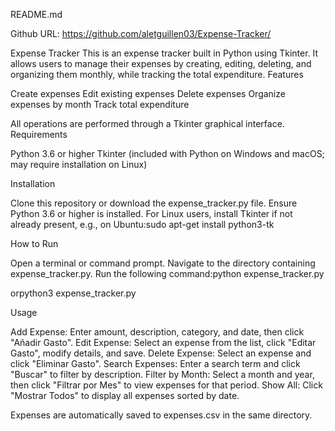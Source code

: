 README.md

Github URL: https://github.com/aletguillen03/Expense-Tracker/

Expense Tracker
This is an expense tracker built in Python using Tkinter. It allows users to manage their expenses by creating, editing, deleting, and organizing them monthly, while tracking the total expenditure.
Features

Create expenses
Edit existing expenses
Delete expenses
Organize expenses by month
Track total expenditure

All operations are performed through a Tkinter graphical interface.
Requirements

Python 3.6 or higher
Tkinter (included with Python on Windows and macOS; may require installation on Linux)

Installation

Clone this repository or download the expense_tracker.py file.
Ensure Python 3.6 or higher is installed.
For Linux users, install Tkinter if not already present, e.g., on Ubuntu:sudo apt-get install python3-tk


How to Run

Open a terminal or command prompt.
Navigate to the directory containing expense_tracker.py.
Run the following command:python expense_tracker.py

orpython3 expense_tracker.py


Usage

Add Expense: Enter amount, description, category, and date, then click "Añadir Gasto".
Edit Expense: Select an expense from the list, click "Editar Gasto", modify details, and save.
Delete Expense: Select an expense and click "Eliminar Gasto".
Search Expenses: Enter a search term and click "Buscar" to filter by description.
Filter by Month: Select a month and year, then click "Filtrar por Mes" to view expenses for that period.
Show All: Click "Mostrar Todos" to display all expenses sorted by date.

Expenses are automatically saved to expenses.csv in the same directory.
